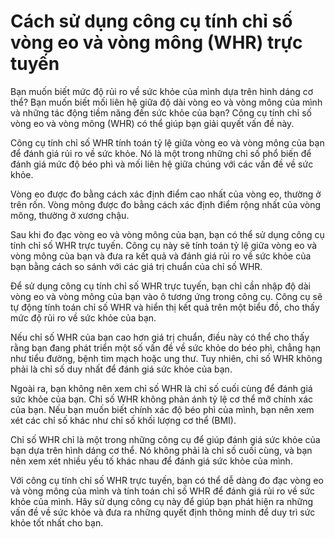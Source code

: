 Cách sử dụng công cụ tính chỉ số vòng eo và vòng mông (WHR) trực tuyến
======================================================================

Bạn muốn biết mức độ rủi ro về sức khỏe của mình dựa trên hình dáng cơ thể? Bạn muốn biết mối liên hệ giữa độ dài vòng eo và vòng mông của mình và những tác động tiềm năng đến sức khỏe của bạn? Công cụ tính chỉ số vòng eo và vòng mông (WHR) có thể giúp bạn giải quyết vấn đề này.

Công cụ tính chỉ số WHR tính toán tỷ lệ giữa vòng eo và vòng mông của bạn để đánh giá rủi ro về sức khỏe. Nó là một trong những chỉ số phổ biến để đánh giá mức độ béo phì và mối liên hệ giữa chúng với các vấn đề về sức khỏe.

Vòng eo được đo bằng cách xác định điểm cao nhất của vòng eo, thường ở trên rốn. Vòng mông được đo bằng cách xác định điểm rộng nhất của vòng mông, thường ở xương chậu.

Sau khi đo đạc vòng eo và vòng mông của bạn, bạn có thể sử dụng công cụ tính chỉ số WHR trực tuyến. Công cụ này sẽ tính toán tỷ lệ giữa vòng eo và vòng mông của bạn và đưa ra kết quả và đánh giá rủi ro về sức khỏe của bạn bằng cách so sánh với các giá trị chuẩn của chỉ số WHR.

Để sử dụng công cụ tính chỉ số WHR trực tuyến, bạn chỉ cần nhập độ dài vòng eo và vòng mông của bạn vào ô tương ứng trong công cụ. Công cụ sẽ tự động tính toán chỉ số WHR và hiển thị kết quả trên một biểu đồ, cho thấy mức độ rủi ro về sức khỏe của bạn.

Nếu chỉ số WHR của bạn cao hơn giá trị chuẩn, điều này có thể cho thấy rằng bạn đang phát triển một số vấn đề về sức khỏe do béo phì, chẳng hạn như tiểu đường, bệnh tim mạch hoặc ung thư. Tuy nhiên, chỉ số WHR không phải là chỉ số duy nhất để đánh giá sức khỏe của bạn.

Ngoài ra, bạn không nên xem chỉ số WHR là chỉ số cuối cùng để đánh giá sức khỏe của bạn. Chỉ số WHR không phản ánh tỷ lệ cơ thể mỡ chính xác của bạn. Nếu bạn muốn biết chính xác độ béo phì của mình, bạn nên xem xét các chỉ số khác như chỉ số khối lượng cơ thể (BMI).

Chỉ số WHR chỉ là một trong những công cụ để giúp đánh giá sức khỏe của bạn dựa trên hình dáng cơ thể. Nó không phải là chỉ số cuối cùng, và bạn nên xem xét nhiều yếu tố khác nhau để đánh giá sức khỏe của mình.

Với công cụ tính chỉ số WHR trực tuyến, bạn có thể dễ dàng đo đạc vòng eo và vòng mông của mình và tính toán chỉ số WHR để đánh giá rủi ro về sức khỏe của mình. Hãy sử dụng công cụ này để giúp bạn phát hiện ra những vấn đề về sức khỏe và đưa ra những quyết định thông minh để duy trì sức khỏe tốt nhất cho bạn.